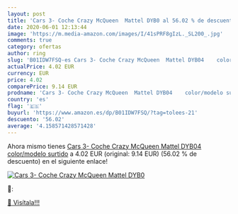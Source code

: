 ```yaml
---
layout: post
title: 'Cars 3- Coche Crazy McQueen  Mattel DYB0 al 56.02 % de descuento'
date: 2020-06-01 12:13:44
image: 'https://m.media-amazon.com/images/I/41sPRF8gIzL._SL200_.jpg'
comments: true
category: ofertas
author: ring
slug: 'B01IDW7FSQ-es Cars 3- Coche Crazy McQueen  Mattel DYB04    color/modelo surtido'
actualPrice: 4.02 EUR
currency: EUR
price: 4.02
comparePrice: 9.14 EUR
prodname: 'Cars 3- Coche Crazy McQueen  Mattel DYB04    color/modelo surtido'
country: 'es'
flag: '🇪🇸'
buyurl: 'https://www.amazon.es/dp/B01IDW7FSQ/?tag=tolees-21'
descuento: '56.02'
average: '4.158571428571428'
---
```


Ahora mismo tienes [Cars 3- Coche Crazy McQueen  Mattel DYB04    color/modelo surtido](https://www.amazon.es/dp/B01IDW7FSQ/?tag=tolees-21) a 4.02 EUR (original: 9.14 EUR) (56.02 %  de descuento) en el siguiente enlace!

[![Cars 3- Coche Crazy McQueen  Mattel DYB0](https://m.media-amazon.com/images/I/41sPRF8gIzL._SL200_.jpg)](https://www.amazon.es/dp/B01IDW7FSQ/?tag=tolees-21)

🔎:


[🛒 Visítala!!!](https://www.amazon.es/dp/B01IDW7FSQ/?tag=tolees-21)
